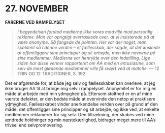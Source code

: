 # 27. NOVEMBER

**FARERNE VED RAMPELYSET**

> *I begyndelsen forstod medierne ikke vores modvilje mod personlig reklame. Man var oprigtigt overraskede over, at vi insisterede på at være anonyme. Så fangede de pointen. Her var der noget, man sjældent så i denne verden – et fællesskab, der sagde, at det ønskede at offentliggøre sine principper og sit arbejde, men ikke navnene på sine medlemmer. Medierne var henrykte over den indstilling. Lige siden har disse venner rapporteret om AA med en entusiasme, som selv de mest glødende medlemmer ville få svært ved at matche.*
> — 12 TRIN OG 12 TRADITIONER, S. 192

Det er afgørende for, at både jeg selv og fællesskabet kan overleve, at jeg ikke bruger AA til at bringe mig selv i rampelyset. Anonymitet er for mig en måde at arbejde med min ydmyghed på. Eftersom stolthed er en af mine værste defekter, er den bedste måde at overvinde den netop at praktisere ydmyghed. Fællesskabet vinder anerkendelse verden over på grund af den måde, det offentliggør sine principper og sit arbejde, og ikke ved, at enkelte medlemmer reklamerer for sig selv. Den tiltrækning, der skabes ved mine ændrede holdninger og min næstekærlighed, bidrager meget mere til AA’s trivsel end selvpromovering.

